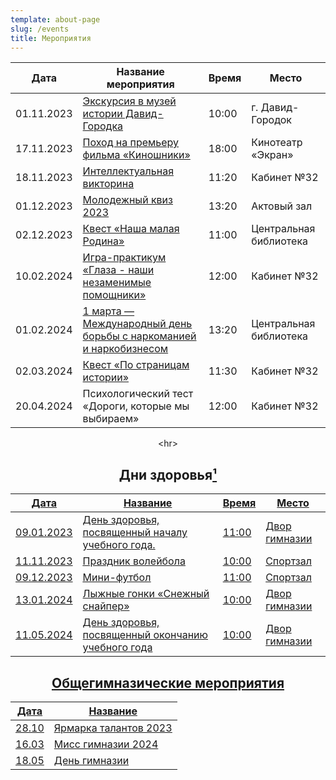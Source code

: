```yaml
---
template: about-page
slug: /events
title: Мероприятия
---
```

<center>
<table class="events">
<thead>
  <tr>
    <th class="tg-0pky">Дата</th>
    <th class="tg-0pky">Название мероприятия</th>
    <th class="tg-0pky">Время</th>
    <th class="tg-0pky">Место</th>
  </tr>
</thead>
<tbody>
  <tr>
    <td class="tg-0pky">01.11.2023</td>
    <td class="tg-0pky"><a href="https://blog-10a.netlify.app/museum-david" target="_blank" rel="noopener noreferrer">Экскурсия в музей истории Давид-Городка</a></td>
    <td class="tg-0pky">10:00</td>
    <td class="tg-0pky">г. Давид-Городок</td>
  </tr>
  <tr>
    <td class="tg-0pky">17.11.2023</td>
    <td class="tg-0pky"><a href="https://blog-10a.netlify.app/cinema-k" target="_blank" rel="noopener noreferrer">Поход на премьеру фильма «Киношники»</a></td>
    <td class="tg-0pky">18:00</td>
    <td class="tg-0pky">Кинотеатр «Экран»</td>
  </tr>
<tr>
    <td class="tg-0lax">18.11.2023</td>
    <td class="tg-0lax"><a href="https://blog-10a.netlify.app/quiz" target="_blank" rel="noopener noreferrer">Интеллектуальная викторина</a></td>
    <td class="tg-0lax">11:20</td>
    <td class="tg-0lax">Кабинет №32</td>
  </tr>
<tr>
    <td class="tg-0lax">01.12.2023</td>
    <td class="tg-0lax"><a href="https://blog-10a.netlify.app/quiz-2023" target="_blank" rel="noopener noreferrer">Молодежный квиз 2023</a></td>
    <td class="tg-0lax">13:20</td>
    <td class="tg-0lax">Актовый зал</td>
  </tr>
  <tr>
    <td class="tg-0pky">02.12.2023</td>
    <td class="tg-0pky"><a href="https://blog-10a.netlify.app/bibliotheca/kvest" target="_blank" rel="noopener noreferrer">Квест «Наша малая Родина»</a></td>
    <td class="tg-0pky">11:00</td>
    <td class="tg-0pky">Центральная библиотека</td>
  </tr>
  <tr>
    <td class="tg-0lax">10.02.2024</td>
    <td class="tg-0lax"><a href="https://blog-10a.netlify.app/game-practice" target="_blank" rel="noopener noreferrer">Игра-практикум «Глаза - наши незаменимые помощники»</a></td>
    <td class="tg-0lax">12:00</td>
    <td class="tg-0lax">Кабинет №32</td>
  </tr>
 <tr>
    <td class="tg-0lax">01.02.2024</td>
    <td class="tg-0lax"><a href="https://blog-10a.netlify.app/bibliotheca/1-march" target="_blank" rel="noopener noreferrer">1 марта — Международный день борьбы с наркоманией и наркобизнесом
</td>
<td class="tg-0lax">13:20</td>
    <td class="tg-0lax">Центральная библиотека</td>
  </tr>
<tr>
    <td class="tg-0lax">02.03.2024</td>
    <td class="tg-0lax"><a href="https://blog-10a.netlify.app/pages-about-history" target="_blank" rel="noopener noreferrer">Квест «По страницам истории»</a></td>
    <td class="tg-0lax">11:30</td>
    <td class="tg-0lax">Кабинет №32</td>
  </tr>
    
  <tr>
    <td class="tg-0lax">20.04.2024</td>
    <td class="tg-0lax">Психологический тест «Дороги, которые мы выбираем»</td>
    <td class="tg-0lax">12:00</td>
    <td class="tg-0lax">Кабинет №32</td>
  </tr>
</tbody>
</table>
<﻿hr>
<h2>Дни здоровья<a href="">¹</h2>
<table class="events-health">
<thead>
  <tr>
    <th class="tg-0pky">Дата</th>
    <th class="tg-0pky">Название</th>
    <th class="tg-0pky">Время</th>
    <th class="tg-0pky">Место</th>
  </tr>
</thead>
<tbody>
  <tr>
    <td class="tg-0pky">09.01.2023</td>
    <td class="tg-acii">День здоровья, посвященный началу учебного года.</td>
    <td class="tg-xls6">11:00</td>
    <td class="tg-0pky">Двор гимназии</td>
  </tr>
  <tr>
    <td class="tg-0pky">11.11.2023</td>
    <td class="tg-acii"><a href="https://blog-10a.netlify.app/volleyball" target="_blank" rel="noopener noreferrer">Праздник волейбола</a></td>
    <td class="tg-xls6">10:00</td>
    <td class="tg-0pky">Спортзал</td>
  </tr>
  <tr>
    <td class="tg-0pky">09.12.2023</td>
    <td class="tg-acii"><a href="https://blog-10a.netlify.app/football-2023" target="_blank" rel="noopener noreferrer">Мини-футбол</a></td>
    <td class="tg-xls6">11:00</td>
    <td class="tg-0pky">Спортзал</td>
  </tr>
  <tr>
    <td class="tg-0pky">13.01.2024</td>
    <td class="tg-acii">Лыжные гонки «Снежный снайпер»</td>
    <td class="tg-xls6">10:00</td>
    <td class="tg-0pky">Двор гимназии</td>
  </tr>
  <tr>
    <td class="tg-0pky">11.05.2024</td>
    <td class="tg-acii">День здоровья, посвященный окончанию учебного года</td>
    <td class="tg-xls6">10:00</td>
    <td class="tg-0pky">Двор гимназии</td>
  </tr>
</tbody>
</table>

<h2>Общегимназические мероприятия</h2>

<center><table class="global-events">
<thead>
  <tr>
    <th class="tg-0lax">Дата</th>
    <th class="tg-0lax">Название</th>
  </tr>
</thead>
<tbody>
  <tr>
    <td class="tg-0lax">28.10</td>
    <td class="tg-0lax"><a href="https://blog-10a.netlify.app/yarmarka-2023" target="_blank" rel="noopener noreferrer">Ярмарка талантов 2023</a></td>
  </tr>
  <tr>
    <td class="tg-0lax">16.03</td>
    <td class="tg-0lax">Мисс гимназии 2024</td>
  </tr>
  <tr>
    <td class="tg-0lax">18.05</td>
    <td class="tg-0lax">День гимназии</td>
  </tr>
</tbody>
</table>
</center>